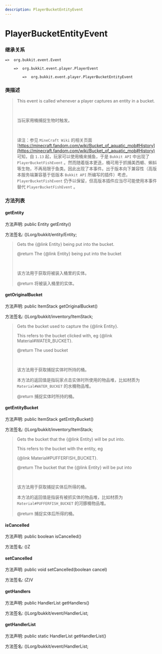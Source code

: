```yaml
---
description: PlayerBucketEntityEvent
---
```


# PlayerBucketEntityEvent

### 继承关系

    =>  org.bukkit.event.Event

        =>  org.bukkit.event.player.PlayerEvent

            =>  org.bukkit.event.player.PlayerBucketEntityEvent

### 类描述

> This event is called whenever a player captures an entity in a bucket.
> 
> <br>
> 
> 当玩家用桶捕捉生物时触发。
> 
> <br>
> 
> 译注：参见 `MineCraft Wiki` 的相关页面 [https://minecraft.fandom.com/wiki/Bucket_of_aquatic_mob#History](https://minecraft.fandom.com/wiki/Bucket_of_aquatic_mob#History) 可知，自 `1.13` 起，玩家可以使用桶来捕鱼，于是 `Bukkit API` 中出现了 `PlayerBucketFishEvent` 。然而随着版本更迭，桶可用于抓捕美西螈、蝌蚪等生物，不再局限于鱼类。因此出现了本事件。出于版本向下兼容性（高版本服务端兼容基于低版本 `Bukkit API` 所编写的插件）考虑，`PlayerBucketFishEvent` 仍予以保留，但高版本插件应当尽可能使用本事件替代 `PlayerBucketFishEvent` 。

### 方法列表

#### getEntity

方法声明: public Entity getEntity()

方法签名: ()Lorg/bukkit/entity/Entity;

> Gets the {@link Entity} being put into the bucket.
> 
> @return The {@link Entity} being put into the bucket
> 
> <br>
> 
> 该方法用于获取将被装入桶里的实体。
> 
> @return 将被装入桶里的实体。

#### getOriginalBucket

方法声明: public ItemStack getOriginalBucket()

方法签名: ()Lorg/bukkit/inventory/ItemStack;

> Gets the bucket used to capture the {@link Entity}.
> 
> This refers to the bucket clicked with, eg {@link Material#WATER_BUCKET}.
> 
> @return The used bucket
> 
> <br>
> 
> 该方法用于获取捕捉实体时所持的桶。
> 
> 本方法的返回值是指玩家点击实体时所使用的物品堆，比如材质为 `Material#WATER_BUCKET` 的水桶物品堆。
> 
> @return 捕捉实体时所持的桶。

#### getEntityBucket

方法声明: public ItemStack getEntityBucket()

方法签名: ()Lorg/bukkit/inventory/ItemStack;

> Gets the bucket that the {@link Entity} will be put into.
> 
> This refers to the bucket with the entity, eg
> 
> {@link Material#PUFFERFISH_BUCKET}.
> 
> @return The bucket that the {@link Entity} will be put into
> 
> <br>
> 
> 该方法用于获取捕捉实体后所得的桶。
> 
> 本方法的返回值是指装有被抓实体的物品堆，比如材质为 `Material#PUFFERFISH_BUCKET` 的河豚桶物品堆。
> 
> @return 捕捉实体后所得的桶。

#### isCancelled

方法声明: public boolean isCancelled()

方法签名: ()Z

#### setCancelled

方法声明: public void setCancelled(boolean cancel)

方法签名: (Z)V

#### getHandlers

方法声明: public HandlerList getHandlers()

方法签名: ()Lorg/bukkit/event/HandlerList;

#### getHandlerList

方法声明: public static HandlerList getHandlerList()

方法签名: ()Lorg/bukkit/event/HandlerList;